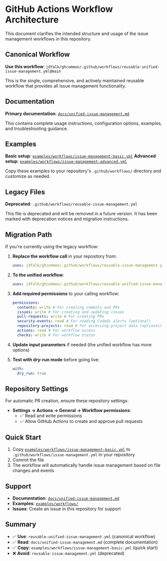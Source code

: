 # GitHub Actions Workflow Architecture

This document clarifies the intended structure and usage of the issue management workflows in this repository.

## Canonical Workflow

**Use this workflow**: `jdfalk/ghcommon/.github/workflows/reusable-unified-issue-management.yml@main`

This is the single, comprehensive, and actively maintained reusable workflow that provides all issue management functionality.

## Documentation

**Primary documentation**: [`docs/unified-issue-management.md`](docs/unified-issue-management.md)

This contains complete usage instructions, configuration options, examples, and troubleshooting guidance.

## Examples

**Basic setup**: [`examples/workflows/issue-management-basic.yml`](examples/workflows/issue-management-basic.yml)
**Advanced setup**: [`examples/workflows/issue-management-advanced.yml`](examples/workflows/issue-management-advanced.yml)

Copy these examples to your repository's `.github/workflows/` directory and customize as needed.

## Legacy Files

**Deprecated**: `.github/workflows/reusable-issue-management.yml`

This file is deprecated and will be removed in a future version. It has been marked with deprecation notices and migration instructions.

## Migration Path

If you're currently using the legacy workflow:

1. **Replace the workflow call** in your repository from:

   ```yaml
   uses: jdfalk/ghcommon/.github/workflows/reusable-issue-management.yml@main
   ```

2. **To the unified workflow**:

   ```yaml
   uses: jdfalk/ghcommon/.github/workflows/reusable-unified-issue-management.yml@main
   ```

3. **Add required permissions** to your calling workflow:

   ```yaml
   permissions:
     contents: write # For creating commits and PRs
     issues: write # For creating and updating issues
     pull-requests: write # For creating PRs
     security-events: read # For reading CodeQL alerts (optional)
     repository-projects: read # For accessing project data (optional)
     actions: read # For workflow access
     checks: write # For workflow status
   ```

4. **Update input parameters** if needed (the unified workflow has more options)

5. **Test with dry-run mode** before going live:
   ```yaml
   with:
     dry_run: true
   ```

## Repository Settings

For automatic PR creation, ensure these repository settings:

- **Settings → Actions → General → Workflow permissions**:
  - ✅ Read and write permissions
  - ✅ Allow GitHub Actions to create and approve pull requests

## Quick Start

1. Copy [`examples/workflows/issue-management-basic.yml`](examples/workflows/issue-management-basic.yml) to `.github/workflows/issue-management.yml` in your repository
2. Commit the file
3. The workflow will automatically handle issue management based on file changes and events

## Support

- **Documentation**: [`docs/unified-issue-management.md`](docs/unified-issue-management.md)
- **Examples**: [`examples/workflows/`](examples/workflows/)
- **Issues**: Create an issue in this repository for support

## Summary

- ✅ **Use**: `reusable-unified-issue-management.yml` (canonical workflow)
- ✅ **Read**: `docs/unified-issue-management.md` (complete documentation)
- ✅ **Copy**: `examples/workflows/issue-management-basic.yml` (quick start)
- ❌ **Avoid**: `reusable-issue-management.yml` (deprecated)
